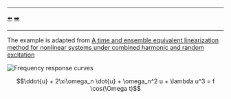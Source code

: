 ***
[⬅️](../012/README.md "Previous example")
[➡️](../014/README.md "Next example")
***

The example is adapted from [A time and ensemble equivalent linearization method for nonlinear systems under combined harmonic and random excitation](https://doi.org/10.1177/09544062231203844)

![Frequency response curves](HBM_hickey.png)

$$\ddot{u} + 2\xi\omega_n \dot{u} + \omega_n^2 u + \lambda u^3 = f \cos(\Omega t)$$
